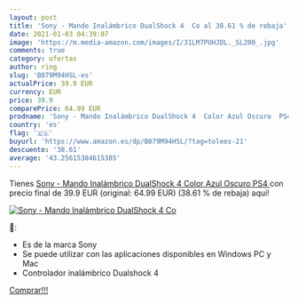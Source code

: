 ```yaml
---
layout: post
title: 'Sony - Mando Inalámbrico DualShock 4  Co al 38.61 % de rebaja'
date: 2021-01-03 04:39:07
image: 'https://m.media-amazon.com/images/I/31LM7PUHJDL._SL200_.jpg'
comments: true
category: ofertas
author: ring
slug: 'B079M94HSL-es'
actualPrice: 39.9 EUR
currency: EUR
price: 39.9
comparePrice: 64.99 EUR
prodname: 'Sony - Mando Inalámbrico DualShock 4  Color Azul Oscuro  PS4 '
country: 'es'
flag: '🇪🇸'
buyurl: 'https://www.amazon.es/dp/B079M94HSL/?tag=tolees-21'
descuento: '38.61'
average: '43.25615384615385'
---
```


Tienes [Sony - Mando Inalámbrico DualShock 4  Color Azul Oscuro  PS4 ](https://www.amazon.es/dp/B079M94HSL/?tag=tolees-21) con precio final de  39.9 EUR (original: 64.99 EUR) (38.61 %  de rebaja) aqui!

[![Sony - Mando Inalámbrico DualShock 4  Co](https://m.media-amazon.com/images/I/31LM7PUHJDL._SL200_.jpg)](https://www.amazon.es/dp/B079M94HSL/?tag=tolees-21)

🔎:

- Es de la marca Sony
- Se puede utilizar con las aplicaciones disponibles en Windows PC y Mac
- Controlador inalámbrico Dualshock 4

[Comprar!!!](https://www.amazon.es/dp/B079M94HSL/?tag=tolees-21)
